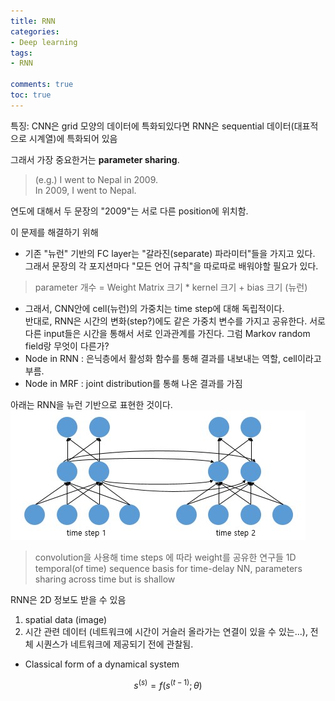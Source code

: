 ```yaml
---
title: RNN
categories:
- Deep learning
tags:
- RNN

comments: true
toc: true
---
```

특징: CNN은 grid 모양의 데이터에 특화되있다면 RNN은 sequential 데이터(대표적으로 시계열)에 특화되어 있음     

그래서 가장 중요한거는 **parameter sharing**.    

>(e.g.) I went to Nepal in 2009.     
>      In 2009, I went to Nepal.     

연도에 대해서 두 문장의 "2009"는 서로 다른 position에 위치함.    

이 문제를 해결하기 위해     
- 기존 "뉴런" 기반의 FC layer는 "갈라진(separate) 파라미터"들을 가지고 있다. 그래서 문장의 각 포지션마다 "모든 언어 규칙"을 따로따로 배워야할 필요가 있다.     
> parameter 개수 = Weight Matrix 크기 * kernel 크기 + bias 크기 (뉴런)

- 그래서, CNN안에 cell(뉴런)의 가중치는 time step에 대해 독립적이다.     
 반대로, RNN은 시간의 변화(step?)에도 같은 가중치 변수를 가지고 공유한다. 서로 다른 input들은 시간을 통해서 서로 인과관계를 가진다.
그럼 Markov random field랑 무엇이 다른가?
- Node in RNN : 은닉층에서 활성화 함수를 통해 결과를 내보내는 역할, cell이라고 부름.
- Node in MRF : joint distribution를 통해 나온 결과를 가짐

아래는 RNN을 뉴런 기반으로 표현한 것이다.    
![RNN](/assets/img/RNN/rnn.jpg)

> convolution을 사용해 time steps 에 따라 weight를 공유한 연구들
>  1D temporal(of time) sequence
>  basis for time-delay NN, parameters sharing across time but is shallow

RNN은 2D 정보도 받을 수 있음
 1. spatial data (image)
 2. 시간 관련 데이터 (네트워크에 시간이 거슬러 올라가는 연결이 있을 수 있는...), 전체 시퀀스가 네트워크에 제공되기 전에 관찰됨.

- Classical form of a dynamical system    
    
$$s^{(s)}=f(s^{(t-1)};\theta)$$

